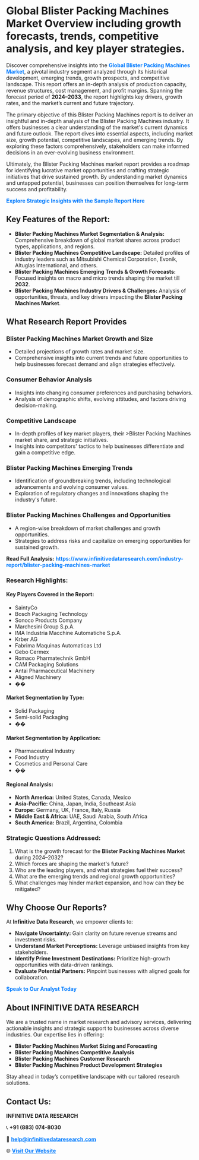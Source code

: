 <h1>Global Blister Packing Machines Market Overview including growth forecasts, trends, competitive analysis, and key player strategies.</h1>
<p>
Discover comprehensive insights into the 
<a href="https://www.infinitivedataresearch.com/industry-report/blister-packing-machines-market" rel="dofollow" style="color: #007BFF; text-decoration: none;"><strong>Global Blister Packing Machines Market</strong></a>, a pivotal industry segment analyzed through its historical development, emerging trends, growth prospects, and competitive landscape. This report offers an in-depth analysis of production capacity, revenue structures, cost management, and profit margins. Spanning the forecast period of <strong>2024–2033</strong>, the report highlights key drivers, growth rates, and the market’s current and future trajectory.
</p>
<p>
The primary objective of this Blister Packing Machines report is to deliver an insightful and in-depth analysis of the Blister Packing Machines industry. It offers businesses a clear understanding of the market's current dynamics and future outlook. The report dives into essential aspects, including market size, growth potential, competitive landscapes, and emerging trends. By exploring these factors comprehensively, stakeholders can make informed decisions in an ever-evolving business environment.
</p>
<p>
Ultimately, the Blister Packing Machines market report provides a roadmap for identifying lucrative market opportunities and crafting strategic initiatives that drive sustained growth. By understanding market dynamics and untapped potential, businesses can position themselves for long-term success and profitability.
</p>
<p>
<a href="https://www.infinitivedataresearch.com/request-sample/reportId=104606" style="color: #007BFF; text-decoration: none;"><strong>Explore Strategic Insights with the Sample Report Here</strong></a>
</p>

<h2>Key Features of the Report:</h2>
<ul>
<li><strong>Blister Packing Machines Market Segmentation & Analysis:</strong> Comprehensive breakdown of global market shares across product types, applications, and regions.</li>
<li><strong>Blister Packing Machines Competitive Landscape:</strong> Detailed profiles of industry leaders such as Mitsubishi Chemical Corporation, Evonik, Altuglas International, and others.</li>
<li><strong>Blister Packing Machines Emerging Trends & Growth Forecasts:</strong> Focused insights on macro and micro trends shaping the market till <strong>2032</strong>.</li>
<li><strong>Blister Packing Machines Industry Drivers & Challenges:</strong> Analysis of opportunities, threats, and key drivers impacting the <strong>Blister Packing Machines Market</strong>.</li>
</ul>

<h2>What Research Report Provides</h2>
<h3>Blister Packing Machines Market Growth and Size</h3>
<ul>
<li>Detailed projections of growth rates and market size.</li>
<li>Comprehensive insights into current trends and future opportunities to help businesses forecast demand and align strategies effectively.</li>
</ul>

<h3>Consumer Behavior Analysis</h3>
<ul>
<li>Insights into changing consumer preferences and purchasing behaviors.</li>
<li>Analysis of demographic shifts, evolving attitudes, and factors driving decision-making.</li>
</ul>

<h3>Competitive Landscape</h3>
<ul>
<li>In-depth profiles of key market players, their >Blister Packing Machines market share, and strategic initiatives.</li>
<li>Insights into competitors' tactics to help businesses differentiate and gain a competitive edge.</li>
</ul>

<h3>Blister Packing Machines Emerging Trends</h3>
<ul>
<li>Identification of groundbreaking trends, including technological advancements and evolving consumer values.</li>
<li>Exploration of regulatory changes and innovations shaping the industry's future.</li>
</ul>

<h3>Blister Packing Machines Challenges and Opportunities</h3>
<ul>
<li>A region-wise breakdown of market challenges and growth opportunities.</li>
<li>Strategies to address risks and capitalize on emerging opportunities for sustained growth.</li>
</ul>
<p><strong>Read Full Analysis:</strong> <a href="https://www.infinitivedataresearch.com/industry-report/blister-packing-machines-market" rel="dofollow" style="color: #007BFF; text-decoration: none;"><strong>https://www.infinitivedataresearch.com/industry-report/blister-packing-machines-market</strong></a></p>
<h3>Research Highlights:</h3>
<h4>Key Players Covered in the Report:</h4>
<ul><li>SaintyCo</li><li>Bosch Packaging Technology</li><li>Sonoco Products Company</li><li>Marchesini Group S.p.A.</li><li>IMA Industria Macchine Automatiche S.p.A.</li><li>Krber AG</li><li>Fabrima Maquinas Automaticas Ltd</li><li>Gebo Cermex</li><li>Romaco Pharmatechnik GmbH</li><li>CAM Packaging Solutions</li><li>Antai Pharmaceutical Machinery</li><li>Aligned Machinery</li><li>��</li></ul>
<h4>Market Segmentation by Type:</h4>
<ul><li>Solid Packaging</li><li>Semi-solid Packaging</li><li>��</li></ul>
<h4>Market Segmentation by Application:</h4>
<ul><li>Pharmaceutical Industry</li><li>Food Industry</li><li>Cosmetics and Personal Care</li><li>��</li></ul>

<h4>Regional Analysis:</h4>
<ul>
<li><strong>North America:</strong> United States, Canada, Mexico</li>
<li><strong>Asia-Pacific:</strong> China, Japan, India, Southeast Asia</li>
<li><strong>Europe:</strong> Germany, UK, France, Italy, Russia</li>
<li><strong>Middle East & Africa:</strong> UAE, Saudi Arabia, South Africa</li>
<li><strong>South America:</strong> Brazil, Argentina, Colombia</li>
</ul>

<h3>Strategic Questions Addressed:</h3>
<ol>
<li>What is the growth forecast for the <strong>Blister Packing Machines Market</strong> during 2024–2032?</li>
<li>Which forces are shaping the market's future?</li>
<li>Who are the leading players, and what strategies fuel their success?</li>
<li>What are the emerging trends and regional growth opportunities?</li>
<li>What challenges may hinder market expansion, and how can they be mitigated?</li>
</ol>

<h2>Why Choose Our Reports?</h2>
<p>At <strong>Infinitive Data Research</strong>, we empower clients to:</p>
<ul>
<li><strong>Navigate Uncertainty:</strong> Gain clarity on future revenue streams and investment risks.</li>
<li><strong>Understand Market Perceptions:</strong> Leverage unbiased insights from key stakeholders.</li>
<li><strong>Identify Prime Investment Destinations:</strong> Prioritize high-growth opportunities with data-driven rankings.</li>
<li><strong>Evaluate Potential Partners:</strong> Pinpoint businesses with aligned goals for collaboration.</li>
</ul>
<p><a href="https://www.infinitivedataresearch.com/industry-report/blister-packing-machines-market" rel="dofollow" style="color: #007BFF; text-decoration: none;"><strong>Speak to Our Analyst Today</strong></a></p>

<h2>About INFINITIVE DATA RESEARCH</h2>
<p>We are a trusted name in market research and advisory services, delivering actionable insights and strategic support to businesses across diverse industries. Our expertise lies in offering:</p>
<ul>
<li><strong>Blister Packing Machines Market Sizing and Forecasting</strong></li>
<li><strong>Blister Packing Machines Competitive Analysis</strong></li>
<li><strong>Blister Packing Machines Customer Research</strong></li>
<li><strong>Blister Packing Machines Product Development Strategies</strong></li>
</ul>
<p>Stay ahead in today’s competitive landscape with our tailored research solutions.</p>

<h2>Contact Us:</h2>
<p><strong>INFINITIVE DATA RESEARCH</strong></p>
<p>📞 <strong>+91 (883) 074-8030</strong></p>
<p>📧 <strong><a href="mailto:help@infinitivedataresearch.com" style="color: #007BFF;">help@infinitivedataresearch.com</a></strong></p>
<p>🌐 <strong><a href="https://www.infinitivedataresearch.com" rel="dofollow" style="color: #007BFF;">Visit Our Website</a></strong></p>